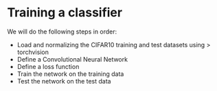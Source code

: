Training a classifier
==============================================
We will do the following steps in order:

- Load and normalizing the CIFAR10 training and test datasets using > torchvision
- Define a Convolutional Neural Network
- Define a loss function
- Train the network on the training data
- Test the network on the test data